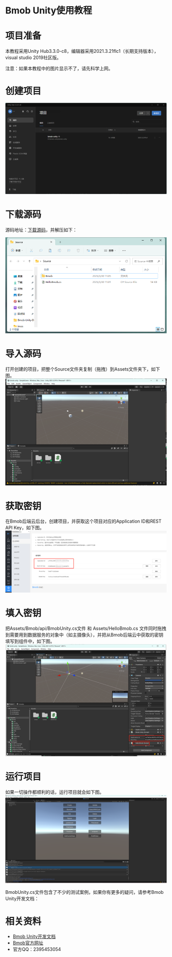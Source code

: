 # Bmob Unity使用教程
# 项目准备
本教程采用Unity Hub3.3.0-c8，编辑器采用2021.3.21flc1（长期支持版本），visual studio 2019社区版。

注意：如果本教程中的图片显示不了，请先科学上网。

# 创建项目
![创建项目](./imgs/%E5%88%9B%E5%BB%BA%E9%A1%B9%E7%9B%AE.png "创建项目")

# 下载源码
源码地址：[下载源码](./Source.zip "源码地址")，并解压如下：

![解压源码](./imgs/%E8%A7%A3%E5%8E%8B%E6%BA%90%E7%A0%81.png "解压源码")

# 导入源码
打开创建的项目，把整个Source文件夹复制（拖拽）到Assets文件夹下，如下图。
![导入源码](./imgs/%E5%AF%BC%E5%85%A5%E6%BA%90%E7%A0%81.png "导入源码")

# 获取密钥
在Bmob后端云后台，创建项目，并获取这个项目对应的Application ID和REST API Key，如下图。
![获取密钥](./imgs/%E8%8E%B7%E5%8F%96%E5%AF%86%E9%92%A5.png "获取密钥")

# 填入密钥
把Assets/Bmob/api/BmobUnity.cs文件 和 Assets/HelloBmob.cs 文件同时拖拽到需要用到数据服务的对象中（如主摄像头），并把从Bmob后端云中获取的密钥填写到组件中，如下图。
![设置密钥](./imgs/%E8%AE%BE%E7%BD%AE%E5%AF%86%E9%92%A5.png "设置密钥")

# 运行项目
如果一切操作都顺利的话，运行项目就会如下图。
![运行项目](./imgs/%E6%96%B0%E5%A2%9E%E6%95%B0%E6%8D%AE.png "运行项目")

BmobUnity.cs文件包含了不少的测试案例，如果你有更多的疑问，请参考Bmob Unity开发文档：

# 相关资料
- [Bmob Unity开发文档](https://github.com/bmob/bmob-demo-csharp/wiki/1-%E5%BF%AB%E9%80%9F%E5%85%A5%E9%97%A8)
- [Bmob官方网址](https://www.bmobapp.com/)
- 官方QQ：2395453054